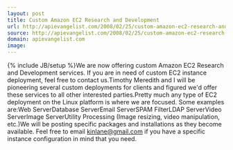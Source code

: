 ```yaml
---
layout: post
title: Custom Amazon EC2 Research and Development
url: http://apievangelist.com/2008/02/25/custom-amazon-ec2-research-and-development/
source: http://apievangelist.com/2008/02/25/custom-amazon-ec2-research-and-development/
domain: apievangelist.com
image: 
---
```

{% include JB/setup %}We are now offering custom Amazon EC2 Research and Development services.  If you are in need of custom EC2 instance deployment, feel free to contact us.Timothy Meredith and I will be pioneering several custom deployments for clients and figured we'd offer these services to all other interested parties.Pretty much any type of EC2 deployment on the Linux platform is where we are focused.  Some examples are:Web ServerDatabase ServerEmail ServerSPAM FilterLDAP ServerVideo ServerImage ServerUtility Processing (Image resizing, video manipulation, etc.)We will be posting specific packages and installations as they become available.  Feel free to email kinlane@gmail.com if you have a specific instance configuration in mind that you need.